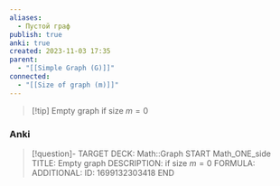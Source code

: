 ```yaml
---
aliases:
  - Пустой граф
publish: true
anki: true
created: 2023-11-03 17:35
parent:
  - "[[Simple Graph (G)]]"
connected:
  - "[[Size of graph (m)]]"
---
```


> [!tip] Empty graph
> if size $m = 0$


### Anki
> [!question]-
TARGET DECK: Math::Graph
START
Math_ONE_side
TITLE: Empty graph
DESCRIPTION: if size $m = 0$
FORMULA: 
ADDITIONAL:
ID: 1699132303418
END










